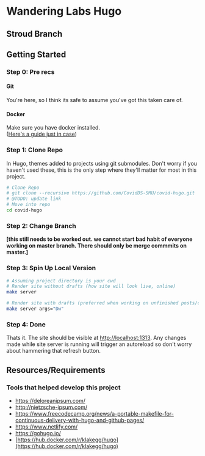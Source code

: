 
# Wandering Labs Hugo

## Stroud Branch

<!-- [![Netlify Status](https://api.netlify.com/api/v1/badges/4c903640-00f4-4086-9b55-5b2c60f89bfc/deploy-status)](https://app.netlify.com/sites/ecstatic-kirch-e1f78c/deploys) -->

## Getting Started

### Step 0: Pre recs

#### Git

You're here, so I think its safe to assume you've got
this taken care of.

#### Docker

Make sure you have docker installed.  
([Here's a guide just in case](https://www.docker.com/get-started))

### Step 1: Clone Repo  

In Hugo, themes added to projects using git submodules.
Don't worry if you haven't used these, this is the only
step where they'll matter for most in this project.

```bash
# Clone Repo
# git clone --recursive https://github.com/CovidDS-SMU/covid-hugo.git
# @TODO: update link
# Move into repo
cd covid-hugo
```

### Step 2: Change Branch

**[this still needs to be worked out. we cannot
start bad habit of everyone working on master branch.
There should only be merge commmits on master.]**

### Step 3: Spin Up Local Version

```bash
# Assuming project directory is your cwd
# Render site without drafts (how site will look live, online)
make server

# Render site with drafts (preferred when working on unfinished posts/changes/projects)
make server args="Dw"
```

### Step 4: Done

Thats it. The site should be visible at
<http://localhost:1313>. Any changes made while site server is running will trigger an autoreload so don't worry
about hammering that refresh button.

## Resources/Requirements

### Tools that helped develop this project

- <https://deloreanipsum.com/>
- <http://nietzsche-ipsum.com/>
- <https://www.freecodecamp.org/news/a-portable-makefile-for-continuous-delivery-with-hugo-and-github-pages/>
- <https://www.netlify.com/>
- <https://gohugo.io/>
- [https://hub.docker.com/r/klakegg/hugo](https://hub.docker.com/r/klakegg/hugo)
